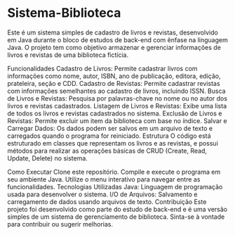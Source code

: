 # Sistema-Biblioteca
Este é um sistema simples de cadastro de livros e revistas, desenvolvido em Java durante o bloco de estudos de back-end com ênfase na linguagem Java. O projeto tem como objetivo armazenar e gerenciar informações de livros e revistas de uma biblioteca fictícia.

Funcionalidades
Cadastro de Livros: Permite cadastrar livros com informações como nome, autor, ISBN, ano de publicação, editora, edição, prateleira, seção e CDD.
Cadastro de Revistas: Permite cadastrar revistas com informações semelhantes ao cadastro de livros, incluindo ISSN.
Busca de Livros e Revistas: Pesquisa por palavras-chave no nome ou no autor dos livros e revistas cadastrados.
Listagem de Livros e Revistas: Exibe uma lista de todos os livros e revistas cadastrados no sistema.
Exclusão de Livros e Revistas: Permite excluir um item da biblioteca com base no índice.
Salvar e Carregar Dados: Os dados podem ser salvos em um arquivo de texto e carregados quando o programa for reiniciado.
Estrutura
O código está estruturado em classes que representam os livros e as revistas, e possui métodos para realizar as operações básicas de CRUD (Create, Read, Update, Delete) no sistema.

Como Executar
Clone este repositório.
Compile e execute o programa em seu ambiente Java.
Utilize o menu interativo para navegar entre as funcionalidades.
Tecnologias Utilizadas
Java: Linguagem de programação usada para desenvolver o sistema.
I/O de Arquivos: Salvamento e carregamento de dados usando arquivos de texto.
Contribuição
Este projeto foi desenvolvido como parte do estudo de back-end e é uma versão simples de um sistema de gerenciamento de biblioteca. Sinta-se à vontade para contribuir ou sugerir melhorias.
